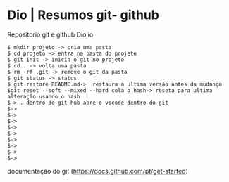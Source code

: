# Dio | Resumos git- github
Repositorio git e github Dio.io

```
$ mkdir projeto -> cria uma pasta 
$ cd projeto -> entra na pasta do projeto
$ git init -> inicia o git no projeto
$ cd.. -> volta uma pasta 
$ rm -rf .git -> remove o git da pasta 
$ git status -> status 
$ git restore README.md->  restaura a ultima versão antes da mudança 
$git reset --soft --mixed --hard cola o hash-> reseta para ultima alteração usando o hash
$-> . dentro do git hub abre o vscode dentro do git
$->
$->
$->
$->
$->
$->
$->
$->
$->

```
documentação do git (https://docs.github.com/pt/get-started)
